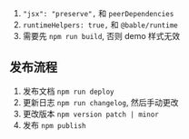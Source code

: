 1. `"jsx": "preserve",` 和 `peerDependencies`
2. `runtimeHelpers: true,` 和 `@bable/runtime`
3. 需要先 `npm run build`, 否则 demo 样式无效

## 发布流程

1. 发布文档 `npm run deploy`
2. 更新日志 `npm run changelog`, 然后手动更改
3. 更改版本 `npm version patch | minor`
4. 发布 `npm publish`
